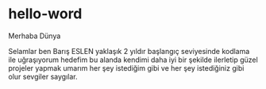 # hello-word
Merhaba Dünya



Selamlar  ben Barış ESLEN yaklaşık 2 yıldır başlangıç seviyesinde kodlama ile uğraşıyorum hedefim bu alanda kendimi daha iyi bir şekilde ilerletip güzel projeler yapmak umarım her şey istediğim gibi ve her şey istediğiniz gibi olur sevgiler saygılar.
